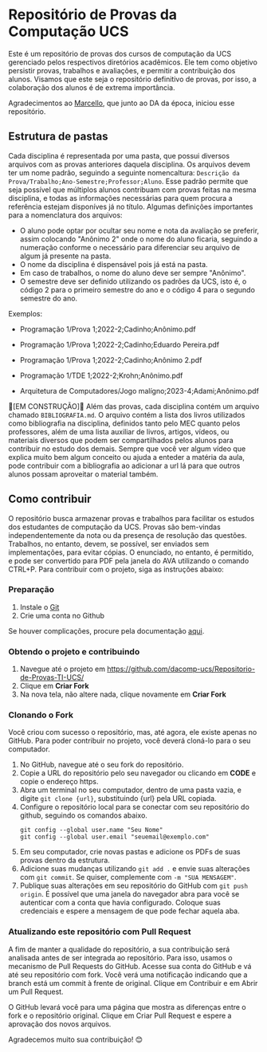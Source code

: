 # Repositório de Provas da Computação UCS

Este é um repositório de provas dos cursos de computação da UCS gerenciado pelos respectivos diretórios acadêmicos. Ele tem como objetivo persistir provas, trabalhos e avaliações, e permitir a contribuição dos alunos. Visamos que este seja o repositório definitivo de provas, por isso, a colaboração dos alunos é de extrema importância.

Agradecimentos ao [Marcello](https://github.com/Marcellofabrizio), que junto ao DA da época, iniciou esse repositório.

## Estrutura de pastas
Cada disciplina é representada por uma pasta, que possui diversos arquivos com as provas anteriores daquela disciplina. Os arquivos devem ter um nome padrão, seguindo a seguinte nomencaltura: `Descrição da Prova/Trabalho;Ano-Semestre;Professor;Aluno`. Esse padrão permite que seja possível que múltiplos alunos contribuam com provas feitas na mesma disciplina, e todas as informações necessárias para quem procura a referência estejam disponíves já no título. Algumas definições importantes para a nomenclatura dos arquivos:
- O aluno pode optar por ocultar seu nome e nota da avaliação se preferir, assim colocando "Anônimo 2" onde o nome do aluno ficaria, seguindo a numeração conforme o necessário para diferenciar seu arquivo de algum já presente na pasta. 
- O nome da disciplina é dispensável pois já está na pasta.
- Em caso de trabalhos, o nome do aluno deve ser sempre "Anônimo". 
- O semestre deve ser definido utilizando os padrões da UCS, isto é, o código 2 para o primeiro semestre do ano e o código 4 para o segundo semestre do ano.

Exemplos:

- Programação 1/Prova 1;2022-2;Cadinho;Anônimo.pdf

- Programação 1/Prova 1;2022-2;Cadinho;Eduardo Pereira.pdf

- Programação 1/Prova 1;2022-2;Cadinho;Anônimo 2.pdf

- Programação 1/TDE 1;2022-2;Krohn;Anônimo.pdf

- Arquitetura de Computadores/Jogo malígno;2023-4;Adami;Anônimo.pdf

🔧[EM CONSTRUÇÃO]🔧 Além das provas, cada disciplina contém um arquivo chamado `BIBLIOGRAFIA.md`. O arquivo contém a lista dos livros utilizados como bibliografia na disciplina, definidos tanto pelo MEC quanto pelos professores, além de uma lista auxiliar de livros, artigos, vídeos, ou materiais diversos que podem ser compartilhados pelos alunos para contribuir no estudo dos demais. Sempre que você ver algum vídeo que explica muito bem algum conceito ou ajuda a enteder a matéria da aula, pode contribuir com a bibliografia ao adicionar a url lá para que outros alunos possam aproveitar o material também.

## Como contribuir
O repositório busca armazenar provas e trabalhos para facilitar os estudos dos estudantes de computação da UCS. Provas são bem-vindas independentemente da nota ou da presença de resolução das questões. Trabalhos, no entanto, devem, se possível, ser enviados sem implementações, para evitar cópias. O enunciado, no entanto, é permitido, e pode ser convertido para PDF pela janela do AVA utilizando o comando CTRL+P. Para contribuir com o projeto, siga as instruções abaixo:

### Preparação
1. Instale o [Git](https://git-scm.com/downloads)
2. Crie uma conta no Github

Se houver complicações, procure pela documentação [aqui](https://docs.github.com/pt/get-started/quickstart/set-up-git#setting-up-git).

### Obtendo o projeto e contribuindo
1. Navegue até o projeto em https://github.com/dacomp-ucs/Repositorio-de-Provas-TI-UCS/
2. Clique em **Criar Fork**
3. Na nova tela, não altere nada, clique novamente em **Criar Fork**

### Clonando o Fork
Você criou com sucesso o repositório, mas, até agora, ele existe apenas no GitHub. Para poder contribuir no projeto, você deverá cloná-lo para o seu computador.

1. No GitHub, navegue até o seu fork do repositório.
2. Copie a URL do repositório pelo seu navegador ou clicando em **CODE** e copie o endereço https.
3. Abra um terminal no seu computador, dentro de uma pasta vazia, e digite `git clone {url}`, substituindo {url} pela URL copiada.
4. Configure o repositório local para se conectar com seu repositório do github, seguindo os comandos abaixo.
   ```
   git config --global user.name "Seu Nome"
   git config --global user.email "seuemail@exemplo.com"
   ```
5. Em seu computador, crie novas pastas e adicione os PDFs de suas provas dentro da estrutura.
6. Adicione suas mudanças utilizando `git add .` e envie suas alterações com `git commit`. Se quiser, complemente com `-m "SUA MENSAGEM"`.
7. Publique suas alterações em seu repositório do GitHub com `git push origin`. É possível que uma janela do navegador abra para você se autenticar com a conta que havia configurado. Coloque suas credenciais e espere a mensagem de que pode fechar aquela aba.

### Atualizando este repositório com Pull Request
A fim de manter a qualidade do repositório, a sua contribuição será analisada antes de ser integrada ao repositório. Para isso, usamos o mecanismo de Pull Requests do GitHub. Acesse sua conta do GitHub e vá até seu repositório com fork. Você verá uma notificação indicando que a branch está um commit à frente de original. Clique em Contribuir e em Abrir um Pull Request.

O GitHub levará você para uma página que mostra as diferenças entre o fork e o repositório original. Clique em Criar Pull Request e espere a aprovação dos novos arquivos.

Agradecemos muito sua contribuição! 😊
